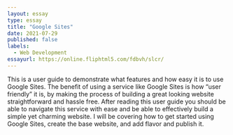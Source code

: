 ```yaml
---
layout: essay
type: essay
title: "Google Sites"
date: 2021-07-29
published: false
labels:
  - Web Development
essayurl: https://online.fliphtml5.com/fdbvh/slcr/
---
```

This is a user guide to demonstrate what features and how easy it is to use Google Sites. The benefit of using a service like Google Sites is how “user friendly” it is, by making the process of building a great looking website straightforward and hassle free. After reading this user guide you should be able to navigate this service with ease and be able to effectively build a simple yet charming website.  I will be covering how to get started using Google Sites, create the base website, and add flavor and publish it. 
